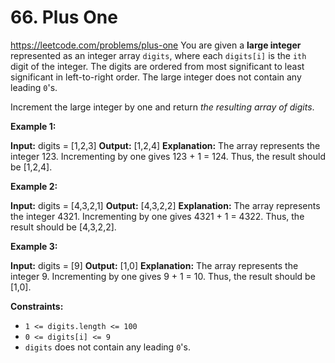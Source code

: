 # 66. Plus One

https://leetcode.com/problems/plus-one
You are given a **large integer** represented as an integer array `digits`, where each `digits[i]` is the `ith` digit of the integer. The digits are ordered from most significant to least significant in left-to-right order. The large integer does not contain any leading `0`'s.

Increment the large integer by one and return _the resulting array of digits_.

**Example 1:**

**Input:** digits = \[1,2,3\]
**Output:** \[1,2,4\]
**Explanation:** The array represents the integer 123.
Incrementing by one gives 123 + 1 = 124.
Thus, the result should be \[1,2,4\].

**Example 2:**

**Input:** digits = \[4,3,2,1\]
**Output:** \[4,3,2,2\]
**Explanation:** The array represents the integer 4321.
Incrementing by one gives 4321 + 1 = 4322.
Thus, the result should be \[4,3,2,2\].

**Example 3:**

**Input:** digits = \[9\]
**Output:** \[1,0\]
**Explanation:** The array represents the integer 9.
Incrementing by one gives 9 + 1 = 10.
Thus, the result should be \[1,0\].

**Constraints:**

*   `1 <= digits.length <= 100`
*   `0 <= digits[i] <= 9`
*   `digits` does not contain any leading `0`'s.

